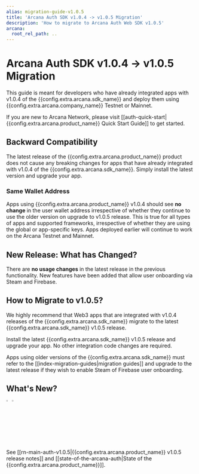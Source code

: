```yaml
---
alias: migration-guide-v1.0.5
title: 'Arcana Auth SDK v1.0.4 -> v1.0.5 Migration'
description: 'How to migrate to Arcana Auth Web SDK v1.0.5'
arcana:
  root_rel_path: ..
---
```


# Arcana Auth SDK v1.0.4 -> v1.0.5 Migration

This guide is meant for developers who have already integrated apps with v1.0.4 of the {{config.extra.arcana.sdk_name}} and deploy them using {{config.extra.arcana.company_name}} Testnet or Mainnet. 

If you are new to Arcana Network, please visit [[auth-quick-start|{{config.extra.arcana.product_name}} Quick Start Guide]] to get started.

## Backward Compatibility

The latest release of the {{config.extra.arcana.product_name}} product does not cause any breaking changes for apps that have already integrated with v1.0.4 of the {{config.extra.arcana.sdk_name}}. Simply install the latest version and upgrade your app. 

### Same Wallet Address

Apps using {{config.extra.arcana.product_name}} v1.0.4 should see **no change** in the user wallet address irrespective of whether they continue to use the older version on upgrade to v1.0.5 release. This is true for all types of apps and supported frameworks, irrespective of whether they are using the global or app-specific keys. Apps deployed earlier will continue to work on the Arcana Testnet and Mainnet. 

## New Release: What has Changed?

There are **no usage changes** in the latest release in the previous functionality. New features have been added that allow user onboarding via Steam and Firebase.

## How to Migrate to v1.0.5?

We highly recommend that Web3 apps that are integrated with v1.0.4 releases of the {{config.extra.arcana.sdk_name}} migrate to the latest {{config.extra.arcana.sdk_name}} v1.0.5 release.

Install the latest {{config.extra.arcana.sdk_name}} v1.0.5 release and upgrade your app. No other integration code changes are required.

Apps using older versions of the {{config.extra.arcana.sdk_name}} must refer to the [[index-migration-guides|migration guides]] and upgrade to the latest release if they wish to enable Steam of Firebase user onboarding.

## What's New?

<img src="/img/icon_new_light.png#only-light" alt="New icon" width="3%" /><img src="/img/icon_new_dark.png#only-dark" alt="New icon" width="3%" />

See [[rn-main-auth-v1.0.5|{{config.extra.arcana.product_name}} v1.0.5 release notes]] and [[state-of-the-arcana-auth|State of the {{config.extra.arcana.product_name}}]].
